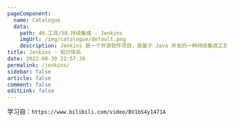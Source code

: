 ```yaml
---
pageComponent: 
  name: Catalogue
  data: 
    path: 40.工具/50.持续集成 - Jenkins
    imgUrl: /img/catalogue/default.png
    description: Jenkins 是一个开源软件项目，是基于 Java 开发的一种持续集成工具，用于监控持续重复的工作，旨在提供一个开放易用的软件平台，使软件项目可以进行持续集成。
title: Jenkins - 知识体系
date: 2022-08-30 22:57:39
permalink: /jenkins/
sidebar: false
article: false
comment: false
editLink: false
---
```


学习自：`https://www.bilibili.com/video/BV1bS4y1471A`
